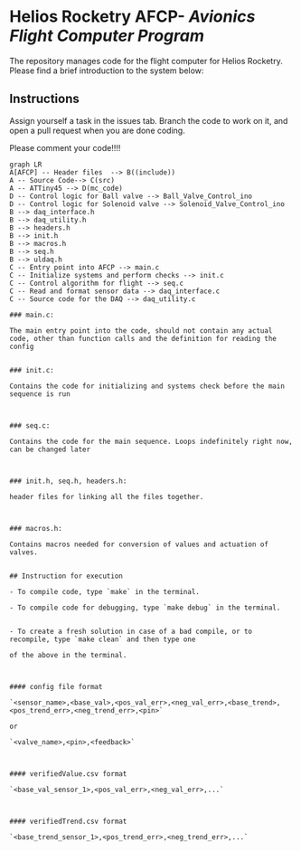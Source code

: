 # Helios Rocketry AFCP- _Avionics Flight Computer Program_
The repository manages code for the flight computer for Helios Rocketry. Please find a brief introduction to the system below:
 
## Instructions 
 

Assign yourself a task in the issues tab. Branch the code to work on it, and open a pull request when you
are done coding.

Please comment your code!!!!

  

```mermaid
graph LR
A[AFCP] -- Header files  --> B((include))
A -- Source Code--> C(src)
A -- ATTiny45 --> D(mc_code)
D -- Control logic for Ball valve --> Ball_Valve_Control_ino
D -- Control logic for Solenoid valve --> Solenoid_Valve_Control_ino
B --> daq_interface.h
B --> daq_utility.h
B --> headers.h
B --> init.h
B --> macros.h
B --> seq.h
B --> uldaq.h
C -- Entry point into AFCP --> main.c
C -- Initialize systems and perform checks --> init.c
C -- Control algorithm for flight --> seq.c
C -- Read and format sensor data --> daq_interface.c
C -- Source code for the DAQ --> daq_utility.c

### main.c:

The main entry point into the code, should not contain any actual code, other than function calls and the definition for reading the config

  
### init.c:

Contains the code for initializing and systems check before the main sequence is run

 

### seq.c:

Contains the code for the main sequence. Loops indefinitely right now, can be changed later

  

### init.h, seq.h, headers.h:

header files for linking all the files together.

  

### macros.h:

Contains macros needed for conversion of values and actuation of valves.

 
## Instruction for execution

- To compile code, type `make` in the terminal.

- To compile code for debugging, type `make debug` in the terminal.

  
- To create a fresh solution in case of a bad compile, or to recompile, type `make clean` and then type one

of the above in the terminal.

  

#### config file format

`<sensor_name>,<base_val>,<pos_val_err>,<neg_val_err>,<base_trend>,<pos_trend_err>,<neg_trend_err>,<pin>`

or

`<valve_name>,<pin>,<feedback>`

  

#### verifiedValue.csv format

`<base_val_sensor_1>,<pos_val_err>,<neg_val_err>,...`

  

#### verifiedTrend.csv format

`<base_trend_sensor_1>,<pos_trend_err>,<neg_trend_err>,...`


